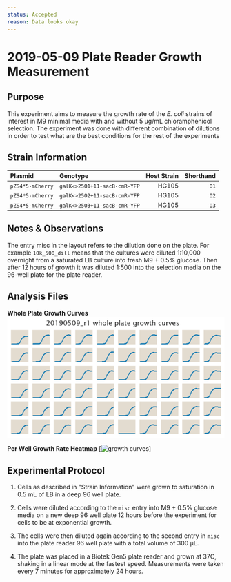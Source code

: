 ```yaml
---
status: Accepted
reason: Data looks okay
---
```


# 2019-05-09 Plate Reader Growth Measurement

## Purpose
This experiment aims to measure the growth rate of the *E. coli* strains of
interest in M9 minimal media with and without 5 µg/mL chloramphenicol selection.
The experiment was done with different combination of dilutions in order to test what are the best conditions for the rest of the experiments

## Strain Information

| Plasmid | Genotype | Host Strain | Shorthand |
| :------ | :------- | ----------: | --------: |
| `pZS4*5-mCherry`| `galK<>25O1+11-sacB-cmR-YFP` |  HG105 |`O1` |
| `pZS4*5-mCherry`| `galK<>25O2+11-sacB-cmR-YFP` |  HG105 |`O2` |
| `pZS4*5-mCherry`| `galK<>25O3+11-sacB-cmR-YFP` |  HG105 |`O3` |

## Notes & Observations
The entry misc in the layout refers to the dilution done on the plate. For example `10k_500_dill` means that the cultures were diluted 1:10,000 overnight from a saturated LB culture into fresh M9 + 0.5% glucose. Then after 12 hours of growth it was diluted 1:500 into the selection media on the 96-well plate for the plate reader.


## Analysis Files

**Whole Plate Growth Curves**
![plate layout](output/growth_plate_summary.png)

**Per Well Growth Rate Heatmap**
[![growth curves](output/XX_XX/per_well_doubling_times_heatmap.png)]

## Experimental Protocol

1. Cells as described in "Strain Information" were grown to saturation in 0.5 mL of LB in a deep 96 well plate.

2. Cells were diluted according to the `misc` entry into M9 + 0.5% glucose media on a new deep 96
well plate 12 hours before the experiment for cells to be at exponential growth.

3. The cells were then diluted again according to the second entry in `misc` into the plate reader 96 well plate with a total volume of 300 µL.

4. The plate was placed in a Biotek Gen5 plate reader and grown at 37C, shaking in a linear mode at the fastest speed. Measurements were taken every 7 minutes for approximately 24 hours.
